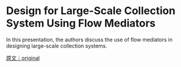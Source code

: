 
# Design for Large-Scale Collection System Using Flow Mediators

In this presentation, the authors discuss the use of flow mediators in designing large-scale collection systems.

[原文｜original](https://insights.sei.cmu.edu/library/design-for-large-scale-collection-system-using-flow-mediators/)
        